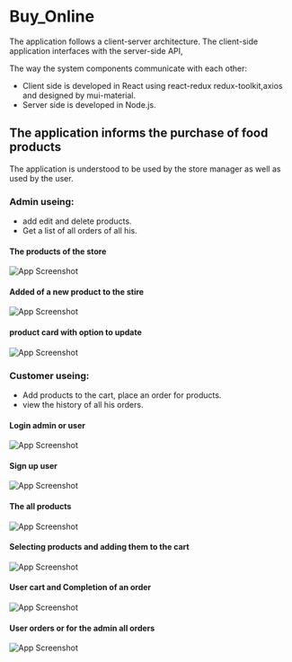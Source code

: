 # Buy_Online
The application follows a client-server architecture.
The client-side application interfaces with the server-side API,


The way the system components communicate with each other:
- Client side is developed in React using react-redux redux-toolkit,axios and designed by mui-material.
- Server side is developed in Node.js.

## The application informs the purchase of food products

The application is understood to be used by the store manager as well as used by the user.
### Admin useing: 
- add edit and delete products.
- Get a list of all orders of all his.

#### The products of the store
![App Screenshot](https://github.com/michal-saslow/buy_online/blob/main/Screenshots/all-product-admin.png)
#### Added of a new product to the stire
![App Screenshot](https://github.com/michal-saslow/buy_online/blob/main/Screenshots/add-product.png)
#### product card with option to update
![App Screenshot](https://github.com/michal-saslow/buy_online/blob/main/Screenshots/update-product.png)

### Customer useing:
- Add products to the cart, place an order for products.
- view the history of all his orders.


#### Login admin or user
![App Screenshot](https://github.com/michal-saslow/buy_online/blob/main/Screenshots/login.png)
#### Sign up user
![App Screenshot](https://github.com/michal-saslow/buy_online/blob/main/Screenshots/signUp.png)
#### The all products
![App Screenshot](https://github.com/michal-saslow/buy_online/blob/main/Screenshots/AllProduct-user.png)
#### Selecting products and adding them to the cart 
![App Screenshot](https://github.com/michal-saslow/buy_online/blob/main/Screenshots/add-cart.png)
#### User cart and Completion of an order
![App Screenshot](https://github.com/michal-saslow/buy_online/blob/main/Screenshots/add_order.png)
#### User orders or for the admin all orders
![App Screenshot](https://github.com/michal-saslow/buy_online/blob/main/Screenshots/order-user.png)
